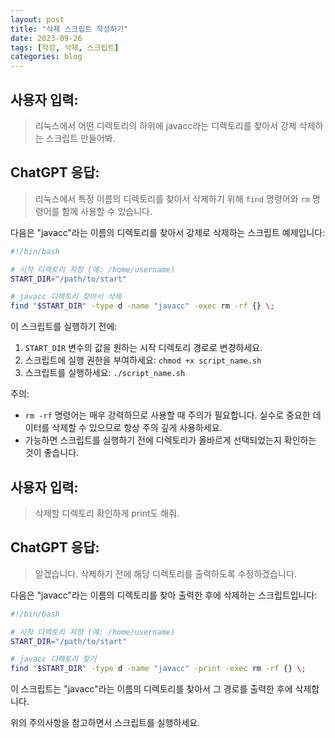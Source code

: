 ```yaml
---
layout: post
title: "삭제 스크립트 작성하기"
date: 2023-09-26
tags: [작성, 삭제, 스크립트]
categories: blog
---
```


## 사용자 입력:
> 리눅스에서 어떤 디렉토리의 하위에 javacc라는 디렉토리를 찾아서 강제 삭제하는 스크립트 만들어봐.

## ChatGPT 응답:
> 리눅스에서 특정 이름의 디렉토리를 찾아서 삭제하기 위해 `find` 명령어와 `rm` 명령어를 함께 사용할 수 있습니다.

다음은 "javacc"라는 이름의 디렉토리를 찾아서 강제로 삭제하는 스크립트 예제입니다:

```bash
#!/bin/bash

# 시작 디렉토리 지정 (예: /home/username)
START_DIR="/path/to/start"

# javacc 디렉토리 찾아서 삭제
find "$START_DIR" -type d -name "javacc" -exec rm -rf {} \;
```

이 스크립트를 실행하기 전에:

1. `START_DIR` 변수의 값을 원하는 시작 디렉토리 경로로 변경하세요.
2. 스크립트에 실행 권한을 부여하세요: `chmod +x script_name.sh`
3. 스크립트를 실행하세요: `./script_name.sh`

주의:
- `rm -rf` 명령어는 매우 강력하므로 사용할 때 주의가 필요합니다. 실수로 중요한 데이터를 삭제할 수 있으므로 항상 주의 깊게 사용하세요.
- 가능하면 스크립트를 실행하기 전에 디렉토리가 올바르게 선택되었는지 확인하는 것이 좋습니다.

## 사용자 입력:
> 삭제할 디렉토리 확인하게 print도 해줘.

## ChatGPT 응답:
> 알겠습니다. 삭제하기 전에 해당 디렉토리를 출력하도록 수정하겠습니다. 

다음은 "javacc"라는 이름의 디렉토리를 찾아 출력한 후에 삭제하는 스크립트입니다:

```bash
#!/bin/bash

# 시작 디렉토리 지정 (예: /home/username)
START_DIR="/path/to/start"

# javacc 디렉토리 찾기
find "$START_DIR" -type d -name "javacc" -print -exec rm -rf {} \;
```

이 스크립트는 "javacc"라는 이름의 디렉토리를 찾아서 그 경로를 출력한 후에 삭제합니다.

위의 주의사항을 참고하면서 스크립트를 실행하세요.

